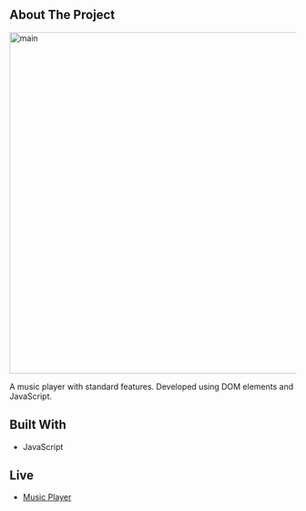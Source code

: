 ## About The Project

<img src="https://i.hizliresim.com/31n0nfz.png" alt="main" width="600px" height="auto">

A music player with standard features.
Developed using DOM elements and JavaScript.

## Built With

- JavaScript

## Live

- [Music Player](https://sinandmr.github.io/MusicPlayer/)
